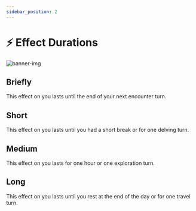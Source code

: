 ```yaml
---
sidebar_position: 2
---
```


# ⚡ Effect Durations

![banner-img](/img/banner/effect-duration-banner.png)

## Briefly

This effect on you lasts until the end of your next encounter turn.

## Short

This effect on you lasts until you had a short break or for one delving turn.

## Medium

This effect on you lasts for one hour or one exploration turn.

## Long

This effect on you lasts until you rest at the end of the day or for one travel turn.
